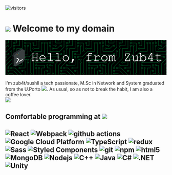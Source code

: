 ![visitors](https://page-views.glitch.me/badge?page_id=zub4t.profile)

<h1><img src="https://slackmojis.com/emojis/43039-animegirl/download" width="60"/> Welcome to my domain</h1>

<p align="center">
  <img  src="./github-header-image(1).png">
</p>



I'm zub4t/sushll a tech passionate, M.Sc in Network and System graduated from the U.Porto 
<img src="https://slackmojis.com/emojis/52977-portugal_2008/download" width="30"/>. As usual, so as not to break the habit, I am also a coffee lover. <br/>
<img src="https://github.com/mayankchaudhary26/Cool-Readme-ideas/raw/master/data/coffee.gif" width="200">
<h2>Comfortable programming at <img src="https://slackmojis.com/emojis/12068-mild-panic-intensifies/download" width="30"><h2>
<p>
  <img alt="React" src="https://img.shields.io/badge/-React-45b8d8?style=flat-square&logo=react&logoColor=white" />
  <img alt="Webpack" src="https://img.shields.io/badge/-Webpack-8DD6F9?style=flat-square&logo=webpack&logoColor=white" /> 
  <img alt="github actions" src="https://img.shields.io/badge/-Github_Actions-2088FF?style=flat-square&logo=github-actions&logoColor=white" />
  <img alt="Google Cloud Platform" src="https://img.shields.io/badge/-Google_Cloud_Platform-1a73e8?style=flat-square&logo=google-cloud&logoColor=white" />
  <img alt="TypeScript" src="https://img.shields.io/badge/-TypeScript-007ACC?style=flat-square&logo=typescript&logoColor=white" />
  <img alt="redux" src="https://img.shields.io/badge/-Redux-764ABC?style=flat-square&logo=redux&logoColor=white" />
  <img alt="Sass" src="https://img.shields.io/badge/-Sass-CC6699?style=flat-square&logo=sass&logoColor=white" />
  <img alt="Styled Components" src="https://img.shields.io/badge/-Styled_Components-db7092?style=flat-square&logo=styled-components&logoColor=white" />
  <img alt="git" src="https://img.shields.io/badge/-Git-F05032?style=flat-square&logo=git&logoColor=white" />
  <img alt="npm" src="https://img.shields.io/badge/-NPM-CB3837?style=flat-square&logo=npm&logoColor=white" />
  <img alt="html5" src="https://img.shields.io/badge/-HTML5-E34F26?style=flat-square&logo=html5&logoColor=white" />
  <img alt="MongoDB" src="https://img.shields.io/badge/-MongoDB-13aa52?style=flat-square&logo=mongodb&logoColor=white" />
  <img alt="Nodejs" src="https://img.shields.io/badge/-Nodejs-43853d?style=flat-square&logo=Node.js&logoColor=white" />
  <img alt="C++" src="https://img.shields.io/badge/-C++-blue?style=flat-square&logo=cplusplus&logoColor=white" />
  <img alt="Java" src="https://img.shields.io/badge/-Java-red?style=flat-square" />
  <img alt="C#" src="https://img.shields.io/badge/-CSharp-black?style=flat-square&logo=csharp&logoColor=white" />
  <img alt=".NET" src="https://img.shields.io/badge/-.NET-pink?style=flat-square&logo=dotnet&logoColor=black" />
  <img alt="Unity" src="https://img.shields.io/badge/-Unity-red?style=flat-square&logo=unity&logoColor=black" />

</p>




